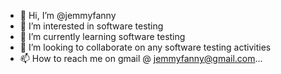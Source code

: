 - 👋 Hi, I’m @jemmyfanny
- 👀 I’m interested in software testing
- 🌱 I’m currently learning software testing
- 💞️ I’m looking to collaborate on any software testing activities 
- 📫 How to reach me on gmail @ jemmyfanny@gmail.com...

<!---
jemmyfanny/jemmyfanny is a ✨ special ✨ repository because its `README.md` (this file) appears on your GitHub profile.
You can click the Preview link to take a look at your changes.
--->
